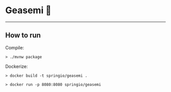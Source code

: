 # Geasemi 🌼

----

## How to run

Compile:

```` 
> ./mvnw package 
````

Dockerize:

```` 
> docker build -t springio/geasemi .

> docker run -p 8080:8080 springio/geasemi 
````